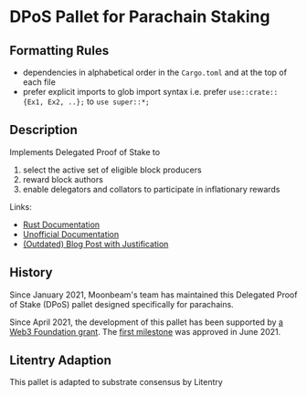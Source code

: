 # DPoS Pallet for Parachain Staking

## Formatting Rules

- dependencies in alphabetical order in the `Cargo.toml` and at the top of each file
- prefer explicit imports to glob import syntax i.e. prefer `use::crate::{Ex1, Ex2, ..};` to `use super::*;`

## Description

Implements Delegated Proof of Stake to

1. select the active set of eligible block producers
2. reward block authors
3. enable delegators and collators to participate in inflationary rewards

Links:

- [Rust Documentation](https://purestake.github.io/moonbeam/parachain_staking/index.html)
- [Unofficial Documentation](https://meta5.world/parachain-staking-docs/)
- [(Outdated) Blog Post with Justification](https://meta5.world/posts/parachain-staking)

## History

Since January 2021, Moonbeam's team has maintained this Delegated Proof of Stake (DPoS) pallet designed specifically for parachains.

Since April 2021, the development of this pallet has been supported by [a Web3 Foundation grant](https://github.com/w3f/Grants-Program/pull/389). The [first milestone](https://github.com/w3f/Grant-Milestone-Delivery/pull/218) was approved in June 2021.

## Litentry Adaption

This pallet is adapted to substrate consensus by Litentry
